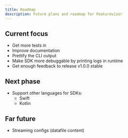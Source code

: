 ```yaml
---
title: Roadmap
description: Future plans and roadmap for Featurevisor
---
```


## Current focus

- Get more tests in
- Improve documentation
- Prettify the CLI output
- Make SDK more debuggable by printing logs in runtime
- Get enough feedback to release v1.0.0 stable

## Next phase

- Support other languages for SDKs:
  - Swift
  - Kotlin

## Far future

- Streaming configs (datafile content)

